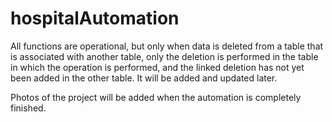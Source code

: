 # hospitalAutomation

<p> All functions are operational, but only when data is deleted from a table that is associated with another table, only the deletion is performed in the table in which the operation is performed, and the linked deletion has not yet been added in the other table. It will be added and updated later.  </p>


<p> Photos of the project will be added when the automation is completely finished. </p>
